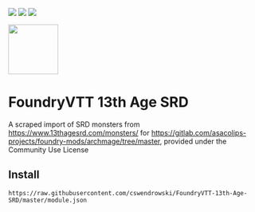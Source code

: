 ![](https://img.shields.io/badge/Foundry-v0.5.2-informational)
![](https://img.shields.io/badge/13th%20Age-v1.4.0-informational)
[![](https://img.shields.io/badge/Buy%20Me%20A%20Coffee-%243-orange)](https://www.buymeacoffee.com/T2tZvWJ)

<img src="http://site.pelgranepress.com/files/13th_Age/13thagecommunityuselogo.png" width="100" height="100" />


# FoundryVTT 13th Age SRD

A scraped import of SRD monsters from https://www.13thagesrd.com/monsters/ for https://gitlab.com/asacolips-projects/foundry-mods/archmage/tree/master, provided under the Community Use License


## Install
```
https://raw.githubusercontent.com/cswendrowski/FoundryVTT-13th-Age-SRD/master/module.json
```
